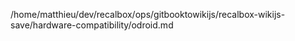 /home/matthieu/dev/recalbox/ops/gitbooktowikijs/recalbox-wikijs-save/hardware-compatibility/odroid.md